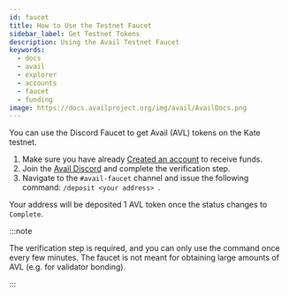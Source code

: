 ```yaml
---
id: faucet
title: How to Use the Testnet Faucet
sidebar_label: Get Testnet Tokens
description: Using the Avail Testnet Faucet
keywords:
  - docs
  - avail
  - explorer
  - accounts
  - faucet
  - funding
image: https://docs.availproject.org/img/avail/AvailDocs.png
---
```


You can use the Discord Faucet to get Avail (AVL) tokens on the Kate
testnet.

1. Make sure you have already [Created an account](/about/accounts.md) to receive funds.
2. Join the [Avail Discord](https://discord.gg/y6fHnxZQX8) and
   complete the verification step.
3. Navigate to the `#avail-faucet` channel and issue the following
   command: `/deposit <your address> `.

Your address will be deposited 1 AVL token once the status changes to
`Complete`.
   
:::note

The verification step is required, and you can only use the command
once every few minutes. The faucet is not meant for obtaining large
amounts of AVL (e.g. for validator bonding).

:::
